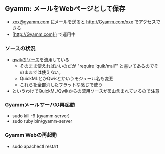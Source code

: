 ## Gyamm: メールをWebページとして保存

  - xxx@gyamm.com にメールを送ると http://Gyamm.com/xxx でアクセスできる
  - [http://Gyamm.com]() で運用中

### ソースの状況

- [qwikのソース](https://github.com/eto/qwik)を流用している
  - そのまま使えればいいのだが "require 'quik/mail'" と書いてあるのでそのままでは使えない。
  - QuickMLとかQwikとかいうモジュール名も変更
  - これらを全部消したフラットな感じで使う
- というわけでQuickML/Qwikからの流用ソースが沢山含まれているので注意

### Gyammメールサーバの再起動

 - sudo kill -9 (gyamm-server)
 - sudo ruby bin/gyamm-server

### Gyamm Webの再起動
 - sudo apachectl restart

